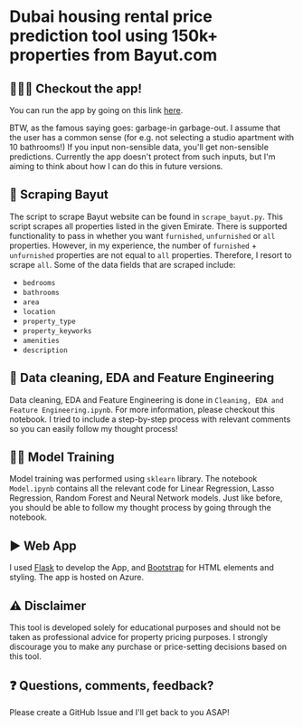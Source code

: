
# Dubai housing rental price prediction tool using 150k+ properties from Bayut.com

## 🧑🏽‍💻 Checkout the app!
You can run the app by going on this link [here](https://dubai-housing-bxc8gpg5c7eqczbu.canadacentral-01.azurewebsites.net).

BTW, as the famous saying goes: garbage-in garbage-out. I assume that the user has a common sense (for e.g. not selecting a studio apartment with 10 bathrooms!) If you input non-sensible data, you'll get non-sensible predictions. Currently the app doesn't protect from such inputs, but I'm aiming to think about how I can do this in future versions.

## 🔎 Scraping Bayut
The script to scrape Bayut website can be found in ```scrape_bayut.py```. This script scrapes all properties listed in the given Emirate. There is supported functionality to pass in whether you want ```furnished```, ```unfurnished``` or ```all``` properties. However, in my experience, the number of ```furnished``` + ```unfurnished``` properties are not equal to ```all``` properties. Therefore, I resort to scrape ```all```. Some of the data fields that are scraped include:

- ```bedrooms```
- ```bathrooms```
- ```area```
- ```location```
- ```property_type```
- ```property_keyworks```
- ```amenities```
- ```description```


## 🧹 Data cleaning, EDA and Feature Engineering
Data cleaning, EDA and Feature Engineering is done in ```Cleaning, EDA and Feature Engineering.ipynb```. For more information, please checkout this notebook. I tried to include a step-by-step process with relevant comments so you can easily follow my thought process!

##  🏋🏽 Model Training
Model training was performed using ```sklearn``` library. The notebook ```Model.ipynb``` contains all the relevant code for Linear Regression, Lasso Regression, Random Forest and Neural Network models. Just like before, you should be able to follow my thought process by going through the notebook.

## ▶️ Web App
I used  [Flask](https://flask.palletsprojects.com/) to develop the App, and [Bootstrap](https://getbootstrap.com/) for HTML elements and styling. The app is hosted on Azure.

## ⚠️ Disclaimer
This tool is developed solely for educational purposes and should not be taken as professional advice for property pricing purposes. I strongly discourage you to make any purchase or price-setting decisions based on this tool.



## ❓ Questions, comments, feedback?
Please create a GitHub Issue and I'll get back to you ASAP!
